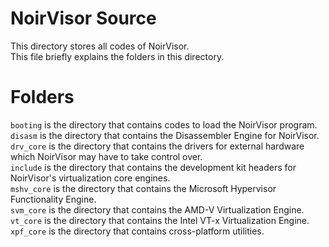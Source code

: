 # NoirVisor Source
This directory stores all codes of NoirVisor. <br>
This file briefly explains the folders in this directory.

# Folders
`booting` is the directory that contains codes to load the NoirVisor program. <br>
`disasm` is the directory that contains the Disassembler Engine for NoirVisor. <br>
`drv_core` is the directory that contains the drivers for external hardware which NoirVisor may have to take control over. <br>
`include` is the directory that contains the development kit headers for NoirVisor's virtualization core engines. <br>
`mshv_core` is the directory that contains the Microsoft Hypervisor Functionality Engine. <br>
`svm_core` is the directory that contains the AMD-V Virtualization Engine. <br>
`vt_core` is the directory that contains the Intel VT-x Virtualization Engine. <br>
`xpf_core` is the directory that contains cross-platform utilities.
